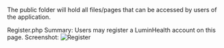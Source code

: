 The public folder will hold all files/pages that can be accessed by users of the application.


Register.php
Summary: Users may register a LuminHealth account on this page.
Screenshot:
![Register](https://user-images.githubusercontent.com/40231621/187822660-09f90226-38e2-494c-a0a5-191793706704.jpg)
